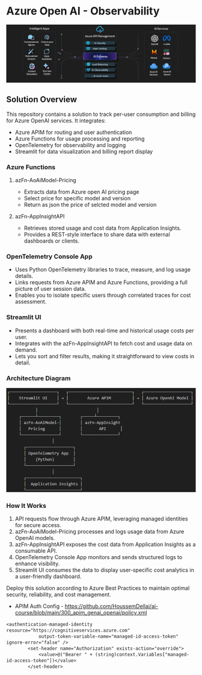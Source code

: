 # Azure Open AI - Observability

<p align="center">
  <img  src="https://github.com/khanasif1/ai-demo-world/blob/main/observability/resources/apim.gif">
</p>

## Solution Overview

This repository contains a solution to track per-user consumption and billing for Azure OpenAI services. It integrates:

- Azure APIM for routing and user authentication
- Azure Functions for usage processing and reporting
- OpenTelemetry for observability and logging
- Streamlit for data visualization and billing report display

### Azure Functions

1. azFn-AoAiModel-Pricing

    - Extracts data from Azure open AI pricing page
    - Select price for specific model and version 
    - Return as json the price of selcted model and version

2. azFn-AppInsightAPI

    - Retrieves stored usage and cost data from Application Insights.
    - Provides a REST-style interface to share data with external dashboards or clients.

### OpenTelemetry Console App

- Uses Python OpenTelemetry libraries to trace, measure, and log usage details.
- Links requests from Azure APIM and Azure Functions, providing a full picture of user session data.
- Enables you to isolate specific users through correlated traces for cost assessment.

### Streamlit UI

- Presents a dashboard with both real-time and historical usage costs per user.
- Integrates with the azFn-AppInsightAPI to fetch cost and usage data on demand.
- Lets you sort and filter results, making it straightforward to view costs in detail.

### Architecture Diagram

<p align="center">
  <img  src="https://github.com/khanasif1/ai-demo-world/blob/main/observability/resources/architecture.png">
</p>

### How It Works

1. API requests flow through Azure APIM, leveraging managed identities for secure access.
2. azFn-AoAiModel-Pricing processes and logs usage data from Azure OpenAI models.
3. azFn-AppInsightAPI exposes the cost data from Application Insights as a consumable API.
4. OpenTelemetry Console App monitors and sends structured logs to enhance visibility.
5. Streamlit UI consumes the data to display user-specific cost analytics in a user-friendly dashboard.

Deploy this solution according to Azure Best Practices to maintain optimal security, reliability, and cost management.

- APIM Auth Config - https://github.com/HoussemDellai/ai-course/blob/main/300_apim_genai_openai/policy.xml
<!-- https://www.youtube.com/watch?v=8u75pIIObpo&t=1037s -->
```
<authentication-managed-identity resource="https://cognitiveservices.azure.com"
            output-token-variable-name="managed-id-access-token" ignore-error="false" />
        <set-header name="Authorization" exists-action="override">
            <value>@("Bearer " + (string)context.Variables["managed-id-access-token"])</value>
        </set-header>

```
